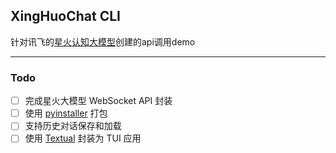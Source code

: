 ## XingHuoChat CLI

针对讯飞的[星火认知大模型](https://xinghuo.xfyun.cn/)创建的api调用demo

---

### Todo

* [ ] 完成星火大模型 WebSocket API 封装
* [ ] 使用 [pyinstaller](https://pyinstaller.org/en/stable/) 打包
* [ ] 支持历史对话保存和加载
* [ ] 使用 [Textual](https://github.com/Textualize/textual) 封装为 TUI 应用